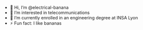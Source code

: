 - 👋 Hi, I’m @electrical-banana
- 👀 I’m interested in telecommunications
- 🌱 I’m currently enrolled in an engineering degree at INSA Lyon
- ⚡ Fun fact: I like bananas

<!---
electrical-banana/electrical-banana is a ✨ special ✨ repository because its `README.md` (this file) appears on your GitHub profile.
You can click the Preview link to take a look at your changes.
--->
